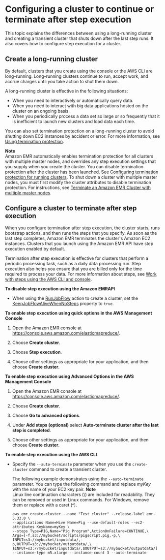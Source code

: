 # Configuring a cluster to continue or terminate after step execution<a name="emr-plan-longrunning-transient"></a>

This topic explains the differences between using a long\-running cluster and creating a transient cluster that shuts down after the last step runs\. It also covers how to configure step execution for a cluster\.

## Create a long\-running cluster<a name="emr-long-running-clusters"></a>

By default, clusters that you create using the console or the AWS CLI are long\-running\. Long\-running clusters continue to run, accept work, and accrue charges until you take action to shut them down\.

A long\-running cluster is effective in the following situations:
+ When you need to interactively or automatically query data\.
+ When you need to interact with big data applications hosted on the cluster on an ongoing basis\.
+ When you periodically process a data set so large or so frequently that it is inefficient to launch new clusters and load data each time\.

You can also set termination protection on a long\-running cluster to avoid shutting down EC2 instances by accident or error\. For more information, see [Using termination protection](UsingEMR_TerminationProtection.md)\.

**Note**  
Amazon EMR automatically enables termination protection for all clusters with multiple master nodes, and overrides any step execution settings that you supply when you create the cluster\. You can disable termination protection after the cluster has been launched\. See [Configuring termination protection for running clusters](UsingEMR_TerminationProtection.md#emr-termination-protection-running-cluster)\. To shut down a cluster with multiple master nodes, you must first modify the cluster attributes to disable termination protection\. For instructions, see [Terminate an Amazon EMR Cluster with multiple master nodes](emr-plan-ha-launch.md#emr-plan-ha-launch-terminate)\.

## Configure a cluster to terminate after step execution<a name="emr-step-execution"></a>

When you configure termination after step execution, the cluster starts, runs bootstrap actions, and then runs the steps that you specify\. As soon as the last step completes, Amazon EMR terminates the cluster's Amazon EC2 instances\. Clusters that you launch using the Amazon EMR API have step execution enabled by default\.

Termination after step execution is effective for clusters that perform a periodic processing task, such as a daily data processing run\. Step execution also helps you ensure that you are billed only for the time required to process your data\. For more information about steps, see [Work with steps using the AWS CLI and console](emr-work-with-steps.md)\.

**To disable step execution using the Amazon EMRAPI**
+ When using the [RunJobFlow](https://docs.aws.amazon.com/ElasticMapReduce/latest/API/API_RunJobFlow.html) action to create a cluster, set the [KeepJobFlowAliveWhenNoSteps](https://docs.aws.amazon.com/ElasticMapReduce/latest/API/API_JobFlowInstancesConfig.html#EMR-Type-JobFlowInstancesConfig-KeepJobFlowAliveWhenNoSteps) property to `true`\.

**To enable step execution using quick options in the AWS Management Console**

1. Open the Amazon EMR console at [https://console\.aws\.amazon\.com/elasticmapreduce/](https://console.aws.amazon.com/elasticmapreduce/)\.

1. Choose **Create cluster**\.

1. Choose **Step execution**\.

1. Choose other settings as appropriate for your application, and then choose **Create cluster**\.

**To enable step execution using Advanced Options in the AWS Management Console**

1. Open the Amazon EMR console at [https://console\.aws\.amazon\.com/elasticmapreduce/](https://console.aws.amazon.com/elasticmapreduce/)\.

1. Choose **Create cluster**\.

1. Choose **Go to advanced options**\.

1. Under **Add steps \(optional\)** select **Auto\-terminate cluster after the last step is completed**\.

1. Choose other settings as appropriate for your application, and then choose **Create cluster**\.

**To enable step execution using the AWS CLI**
+ Specify the `--auto-terminate` parameter when you use the `create-cluster` command to create a transient cluster\.

  The following example demonstrates using the `--auto-terminate` parameter\. You can type the following command and replace *myKey* with the name of your EC2 key pair\.
**Note**  
Linux line continuation characters \(\\\) are included for readability\. They can be removed or used in Linux commands\. For Windows, remove them or replace with a caret \(^\)\.

  ```
  aws emr create-cluster --name "Test cluster" --release-label emr-5.33.0 \
  --applications Name=Hive Name=Pig --use-default-roles --ec2-attributes KeyName=myKey \
  --steps Type=PIG,Name="Pig Program",ActionOnFailure=CONTINUE,\
  Args=[-f,s3://mybucket/scripts/pigscript.pig,-p,\
  INPUT=s3://mybucket/inputdata/,-p,OUTPUT=s3://mybucket/outputdata/,\
  $INPUT=s3://mybucket/inputdata/,$OUTPUT=s3://mybucket/outputdata/]
  --instance-type m5.xlarge --instance-count 3 --auto-terminate
  ```